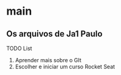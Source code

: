 # main
## Os arquivos de Ja1 Paulo 
TODO List
1. Aprender mais sobre o GIt
2. Escolher e iniciar um curso Rocket Seat

